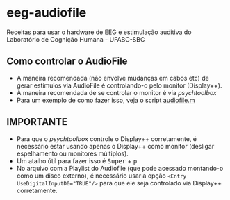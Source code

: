 # eeg-audiofile
Receitas para usar o hardware de EEG e estimulação auditiva do Laboratório de Cognição Humana - UFABC-SBC

## Como controlar o AudioFile

- A maneira recomendada (não envolve mudanças em cabos etc) de gerar estímulos via AudioFile é controlando-o 
pelo monitor (Display++). 
- A maneira recomendada de se controlar o monitor é via _psychtoolbox_
- Para um exemplo de como fazer isso, veja o script [audiofile.m](./psych/audiofile.m)

## IMPORTANTE
- Para que o _psychtoolbox_ controle o Display++ corretamente, é necessário estar usando apenas o Display++ como monitor (desligar espelhamento ou monitores múltiplos).
- Um atalho útil para fazer isso é <kbd>Super</kbd> + <kbd>p</kbd> 
- No arquivo com a Playlist do Audiofile (que pode acessado montando-o como um disco externo), é necessário usar a opção `<Entry UseDigitalInputD0="TRUE"/>` para que ele seja controlado via Display++ corretamente.

